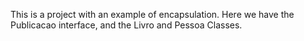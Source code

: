This is a project with an example of encapsulation. Here we have the Publicacao interface, and the Livro and Pessoa Classes.
